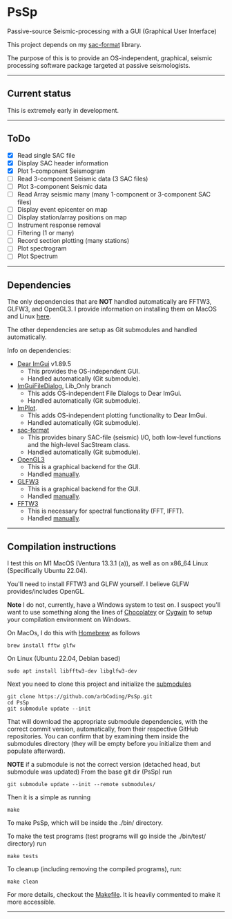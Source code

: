 # PsSp

Passive-source Seismic-processing with a GUI (Graphical User Interface)

This project depends on my [sac-format](https://github.com/arbCoding/seismic) library.

The purpose of this is to provide an OS-independent, graphical, seismic processing software package targeted at passive seismologists.

---

## Current status

This is extremely early in development.

---

## ToDo

- [X] Read single SAC file
- [X] Display SAC header information
- [X] Plot 1-component Seismogram
- [ ] Read 3-component Seismic data (3 SAC files)
- [ ] Plot 3-component Seismic data
- [ ] Read Array seismic many (many 1-component or 3-component SAC files)
- [ ] Display event epicenter on map
- [ ] Display station/array positions on map
- [ ] Instrument response removal
- [ ] Filtering (1 or many)
- [ ] Record section plotting (many stations)
- [ ] Plot spectrogram
- [ ] Plot Spectrum

---

## Dependencies

The only dependencies that are **NOT** handled automatically are FFTW3, GLFW3, and OpenGL3.
I provide information on installing them on MacOS and Linux [here](#compilation-instructions).

The other dependencies are setup as Git submodules and handled automatically.

Info on dependencies:
 * [Dear ImGui](https://github.com/ocornut/imgui/tree/v1.89.5) v1.89.5
    * This provides the OS-independent GUI.
    * Handled automatically (Git submodule).
 * [ImGuiFileDialog](https://github.com/aiekick/ImGuiFileDialog), Lib_Only branch
    * This adds OS-independent File Dialogs to Dear ImGui.
    * Handled automatically (Git submodule).
 * [ImPlot](https://github.com/epezent/implot).
    * This adds OS-independent plotting functionality to Dear ImGui.
    * Handled automatically (Git submodule).
 * [sac-format](https://github.com/arbCoding/sac-format)
    * This provides binary SAC-file (seismic) I/O, both low-level functions and the high-level SacStream class.
    * Handled automatically (Git submodule).
 * [OpenGL3](https://www.opengl.org/)
    * This is a graphical backend for the GUI.
    * Handled [manually](#compilation-instructions).
 * [GLFW3](https://www.glfw.org/)
    * This is a graphical backend for the GUI.
    * Handled [manually](#compilation-instructions).
 * [FFTW3](https://www.fftw.org/)
    * This is necessary for spectral functionality (FFT, IFFT).
    * Handled [manually](#compilation-instructions).

---

## Compilation instructions

I test this on M1 MacOS (Ventura 13.3.1 (a)), as well as on x86_64 Linux (Specifically Ubuntu 22.04).

You'll need to install FFTW3 and GLFW yourself. I believe GLFW provides/includes OpenGL.

**Note** I do not, currently, have a Windows system to test on. I suspect you'll want to use something along the lines of [Chocolatey](https://chocolatey.org/) or [Cygwin](https://www.cygwin.com/)
to setup your compilation environment on Windows.

On MacOs, I do this with [Homebrew](https://brew.sh/) as follows
```shell
brew install fftw glfw
```

On Linux (Ubuntu 22.04, Debian based)
```shell
sudo apt install libfftw3-dev libglfw3-dev
```

Next you need to clone this project and initialize the [submodules](submodules)
```shell
git clone https://github.com/arbCoding/PsSp.git
cd PsSp
git submodule update --init
```

That will download the appropriate submodule dependencies, with the correct commit version, automatically, from their respective GitHub repositories.
You can confirm that by examining them inside the submodules directory (they will be empty before you initialize them and populate afterward).

**NOTE** if a submodule is not the correct version (detached head, but submodule was updated)
From the base git dir (PsSp) run
```shell
git submodule update --init --remote submodules/
```

Then it is a simple as running
```shell
make
```

To make PsSp, which will be inside the ./bin/ directory. 

To make the test programs (test programs will go inside the ./bin/test/ directory) run
```shell
make tests
```

To cleanup (including removing the compiled programs), run:
```shell
make clean
```

For more details, checkout the [Makefile](Makefile). It is heavily commented to make it more accessible.

---
